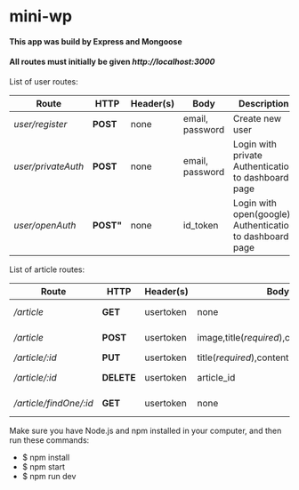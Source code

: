 # mini-wp

#### This app was build by Express and Mongoose

#### All routes must initially be given _http://localhost:3000_

List of user routes:

Route | HTTP | Header(s) | Body | Description
------|------|-----------|------|-------------
_user/register_ | **POST** | none | email, password | Create new user
_user/privateAuth_ | **POST** | none | email, password | Login with private Authentication to dashboard page
_user/openAuth_ | **POST"** | none | id_token | Login with open(google) Authentication to dashboard page
 
List of article routes: 

Route | HTTP | Header(s) | Body | Description
------|------|-----------|------|-------------
_/article_ | **GET**| usertoken | none | Get all list articles
_/article_ | **POST** | usertoken | image,title(*required*),content(*required*) | Create new Article
_/article/:id_  | **PUT**  | usertoken | title(*required*),content(*required*) | Edit Article
_/article/:id_   | **DELETE** | usertoken | article_id | Delete one article
_/article/findOne/:id_ | **GET**| usertoken | none | Get one articles



Make sure you have Node.js and npm installed in your computer, and then run these commands:

* $ npm install
* $ npm start
* $ npm run dev